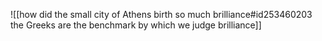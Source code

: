 ![[how did the small city of Athens birth so much brilliance#id253460203 the Greeks are the benchmark by which we judge brilliance]]

